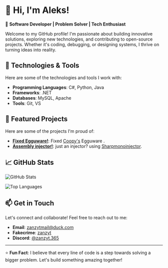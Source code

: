 # 👋 Hi, I'm Aleks!

🚀 **Software Developer | Problem Solver | Tech Enthusiast**

Welcome to my GitHub profile! I'm passionate about building innovative solutions, exploring new technologies, and contributing to open-source projects. Whether it's coding, debugging, or designing systems, I thrive on turning ideas into reality.

## 🔧 **Technologies & Tools**

Here are some of the technologies and tools I work with:

- **Programming Languages**: C#, Python, Java
- **Frameworks**: .NET 
- **Databases**: MySQL, Apache
- **Tools**: Git, VS

## 🌟 **Featured Projects**

Here are some of the projects I'm proud of:

- **[Fixed Egguware!](https://github.com/zanzyt/Fixed-EgguWare-for-Unturned)**: Fixed [Coopy's](https://github.com/Coopyy) Egguware .
- **[Assembly injector!](https://github.com/zanzyt/Unturned-assembly-injector)**: just an injector? using [Sharpmonoinjector](https://github.com/warbler/SharpMonoInjector).

## 📈 **GitHub Stats**

![GitHub Stats](https://github-readme-stats.vercel.app/api?username=zanzyt&show_icons=true&theme=radical)

![Top Languages](https://github-readme-stats.vercel.app/api/top-langs/?username=zanzyt&layout=compact&theme=radical)

## 📫 **Get in Touch**

Let's connect and collaborate! Feel free to reach out to me:

- **Email**: [zanzytmail@duck.com](mailto:zanzytmail@duck.com)
- **Fakecrime**: [zanzyt](https://fakecrime.bio/zanzyt)
- **Discord**: [@zanzyt.365](https://discord.com/users/579363773769318431)

---

⭐️ **Fun Fact**: I believe that every line of code is a step towards solving a bigger problem. Let's build something amazing together!
